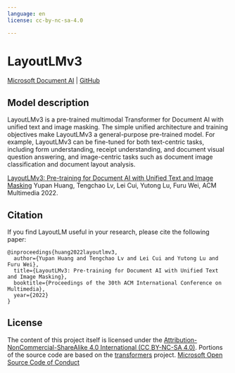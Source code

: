 ```yaml
---
language: en
license: cc-by-nc-sa-4.0

---
```

# LayoutLMv3

[Microsoft Document AI](https://www.microsoft.com/en-us/research/project/document-ai/) | [GitHub](https://aka.ms/layoutlmv3)

## Model description

LayoutLMv3 is a pre-trained multimodal Transformer for Document AI with unified text and image masking. The simple unified architecture and training objectives make LayoutLMv3 a general-purpose pre-trained model. For example, LayoutLMv3 can be fine-tuned for both text-centric tasks, including form understanding, receipt understanding, and document visual question answering, and image-centric tasks such as document image classification and document layout analysis.

[LayoutLMv3: Pre-training for Document AI with Unified Text and Image Masking](https://arxiv.org/abs/2204.08387)
Yupan Huang, Tengchao Lv, Lei Cui, Yutong Lu, Furu Wei, ACM Multimedia 2022.

## Citation

If you find LayoutLM useful in your research, please cite the following paper:

```
@inproceedings{huang2022layoutlmv3,
  author={Yupan Huang and Tengchao Lv and Lei Cui and Yutong Lu and Furu Wei},
  title={LayoutLMv3: Pre-training for Document AI with Unified Text and Image Masking},
  booktitle={Proceedings of the 30th ACM International Conference on Multimedia},
  year={2022}
}
```

## License

The content of this project itself is licensed under the [Attribution-NonCommercial-ShareAlike 4.0 International (CC BY-NC-SA 4.0)](https://creativecommons.org/licenses/by-nc-sa/4.0/).
Portions of the source code are based on the [transformers](https://github.com/huggingface/transformers) project.
[Microsoft Open Source Code of Conduct](https://opensource.microsoft.com/codeofconduct)
